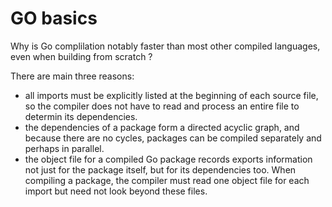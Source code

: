# GO basics

Why is Go complilation notably faster than most other compiled languages, even when building from scratch ?

There are main three reasons:

- all imports must be explicitly listed at the beginning of each source file, so the compiler does not have to read and process an entire file to determin its dependencies.
- the dependencies of a package form a directed acyclic graph, and because there are no cycles, packages can be compiled separately and perhaps in parallel.
- the object file for a compiled Go package records exports information not just for the package itself, but for its dependencies too. When compiling a package, the compiler must read one object file for each import but need not look beyond these files.
